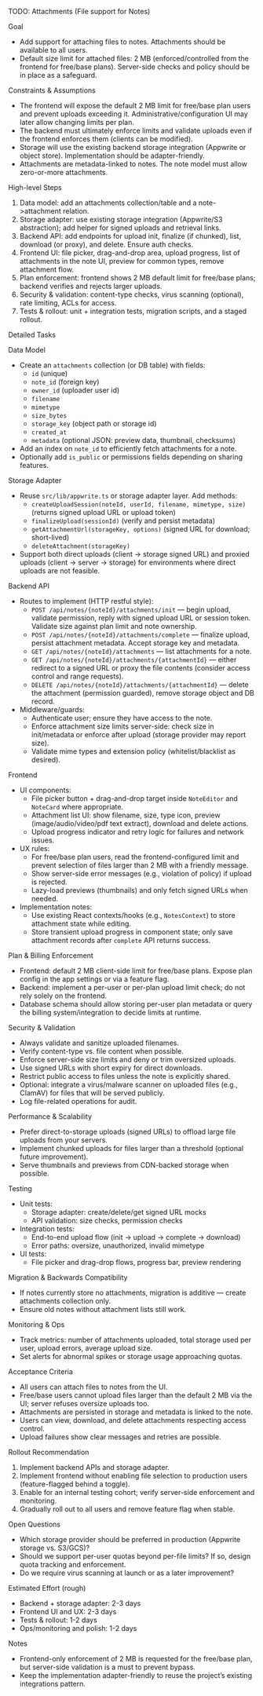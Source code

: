 TODO: Attachments (File support for Notes)

Goal
- Add support for attaching files to notes. Attachments should be available to all users.
- Default size limit for attached files: 2 MB (enforced/controlled from the frontend for free/base plans). Server-side checks and policy should be in place as a safeguard.

Constraints & Assumptions
- The frontend will expose the default 2 MB limit for free/base plan users and prevent uploads exceeding it. Administrative/configuration UI may later allow changing limits per plan.
- The backend must ultimately enforce limits and validate uploads even if the frontend enforces them (clients can be modified).
- Storage will use the existing backend storage integration (Appwrite or object store). Implementation should be adapter-friendly.
- Attachments are metadata-linked to notes. The note model must allow zero-or-more attachments.

High-level Steps
1. Data model: add an attachments collection/table and a note->attachment relation.
2. Storage adapter: use existing storage integration (Appwrite/S3 abstraction); add helper for signed uploads and retrieval links.
3. Backend API: add endpoints for upload init, finalize (if chunked), list, download (or proxy), and delete. Ensure auth checks.
4. Frontend UI: file picker, drag-and-drop area, upload progress, list of attachments in the note UI, preview for common types, remove attachment flow.
5. Plan enforcement: frontend shows 2 MB default limit for free/base plans; backend verifies and rejects larger uploads.
6. Security & validation: content-type checks, virus scanning (optional), rate limiting, ACLs for access.
7. Tests & rollout: unit + integration tests, migration scripts, and a staged rollout.

Detailed Tasks

Data Model
- Create an `attachments` collection (or DB table) with fields:
  - `id` (unique)
  - `note_id` (foreign key)
  - `owner_id` (uploader user id)
  - `filename`
  - `mimetype`
  - `size_bytes`
  - `storage_key` (object path or storage id)
  - `created_at`
  - `metadata` (optional JSON: preview data, thumbnail, checksums)
- Add an index on `note_id` to efficiently fetch attachments for a note.
- Optionally add `is_public` or permissions fields depending on sharing features.

Storage Adapter
- Reuse `src/lib/appwrite.ts` or storage adapter layer. Add methods:
  - `createUploadSession(noteId, userId, filename, mimetype, size)` (returns signed upload URL or upload token)
  - `finalizeUpload(sessionId)` (verify and persist metadata)
  - `getAttachmentUrl(storageKey, options)` (signed URL for download; short-lived)
  - `deleteAttachment(storageKey)`
- Support both direct uploads (client -> storage signed URL) and proxied uploads (client -> server -> storage) for environments where direct uploads are not feasible.

Backend API
- Routes to implement (HTTP restful style):
  - `POST /api/notes/{noteId}/attachments/init` — begin upload, validate permission, reply with signed upload URL or session token. Validate size against plan limit and note ownership.
  - `POST /api/notes/{noteId}/attachments/complete` — finalize upload, persist attachment metadata. Accept storage key and metadata.
  - `GET /api/notes/{noteId}/attachments` — list attachments for a note.
  - `GET /api/notes/{noteId}/attachments/{attachmentId}` — either redirect to a signed URL or proxy the file contents (consider access control and range requests).
  - `DELETE /api/notes/{noteId}/attachments/{attachmentId}` — delete the attachment (permission guarded), remove storage object and DB record.
- Middleware/guards:
  - Authenticate user; ensure they have access to the note.
  - Enforce attachment size limits server-side: check size in init/metadata or enforce after upload (storage provider may report size).
  - Validate mime types and extension policy (whitelist/blacklist as desired).

Frontend
- UI components:
  - File picker button + drag-and-drop target inside `NoteEditor` and `NoteCard` where appropriate.
  - Attachment list UI: show filename, size, type icon, preview (image/audio/video/pdf text extract), download and delete actions.
  - Upload progress indicator and retry logic for failures and network issues.
- UX rules:
  - For free/base plan users, read the frontend-configured limit and prevent selection of files larger than 2 MB with a friendly message.
  - Show server-side error messages (e.g., violation of policy) if upload is rejected.
  - Lazy-load previews (thumbnails) and only fetch signed URLs when needed.
- Implementation notes:
  - Use existing React contexts/hooks (e.g., `NotesContext`) to store attachment state while editing.
  - Store transient upload progress in component state; only save attachment records after `complete` API returns success.

Plan & Billing Enforcement
- Frontend: default 2 MB client-side limit for free/base plans. Expose plan config in the app settings or via a feature flag.
- Backend: implement a per-user or per-plan upload limit check; do not rely solely on the frontend.
- Database schema should allow storing per-user plan metadata or query the billing system/integration to decide limits at runtime.

Security & Validation
- Always validate and sanitize uploaded filenames.
- Verify content-type vs. file content when possible.
- Enforce server-side size limits and deny or trim oversized uploads.
- Use signed URLs with short expiry for direct downloads.
- Restrict public access to files unless the note is explicitly shared.
- Optional: integrate a virus/malware scanner on uploaded files (e.g., ClamAV) for files that will be served publicly.
- Log file-related operations for audit.

Performance & Scalability
- Prefer direct-to-storage uploads (signed URLs) to offload large file uploads from your servers.
- Implement chunked uploads for files larger than a threshold (optional future improvement).
- Serve thumbnails and previews from CDN-backed storage when possible.

Testing
- Unit tests:
  - Storage adapter: create/delete/get signed URL mocks
  - API validation: size checks, permission checks
- Integration tests:
  - End-to-end upload flow (init -> upload -> complete -> download)
  - Error paths: oversize, unauthorized, invalid mimetype
- UI tests:
  - File picker and drag-drop flows, progress bar, preview rendering

Migration & Backwards Compatibility
- If notes currently store no attachments, migration is additive — create attachments collection only.
- Ensure old notes without attachment lists still work.

Monitoring & Ops
- Track metrics: number of attachments uploaded, total storage used per user, upload errors, average upload size.
- Set alerts for abnormal spikes or storage usage approaching quotas.

Acceptance Criteria
- All users can attach files to notes from the UI.
- Free/base users cannot upload files larger than the default 2 MB via the UI; server refuses oversize uploads too.
- Attachments are persisted in storage and metadata is linked to the note.
- Users can view, download, and delete attachments respecting access control.
- Upload failures show clear messages and retries are possible.

Rollout Recommendation
1. Implement backend APIs and storage adapter.
2. Implement frontend without enabling file selection to production users (feature-flagged behind a toggle).
3. Enable for an internal testing cohort; verify server-side enforcement and monitoring.
4. Gradually roll out to all users and remove feature flag when stable.

Open Questions
- Which storage provider should be preferred in production (Appwrite storage vs. S3/GCS)?
- Should we support per-user quotas beyond per-file limits? If so, design quota tracking and enforcement.
- Do we require virus scanning at launch or as a later improvement?

Estimated Effort (rough)
- Backend + storage adapter: 2-3 days
- Frontend UI and UX: 2-3 days
- Tests & rollout: 1-2 days
- Ops/monitoring and polish: 1-2 days

Notes
- Frontend-only enforcement of 2 MB is requested for the free/base plan, but server-side validation is a must to prevent bypass.
- Keep the implementation adapter-friendly to reuse the project’s existing integrations pattern.
